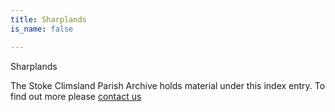 ```yaml
---
title: Sharplands
is_name: false

---
```


Sharplands


The Stoke Climsland Parish Archive holds material under this index entry. To find out more please [contact us](/contact/)

